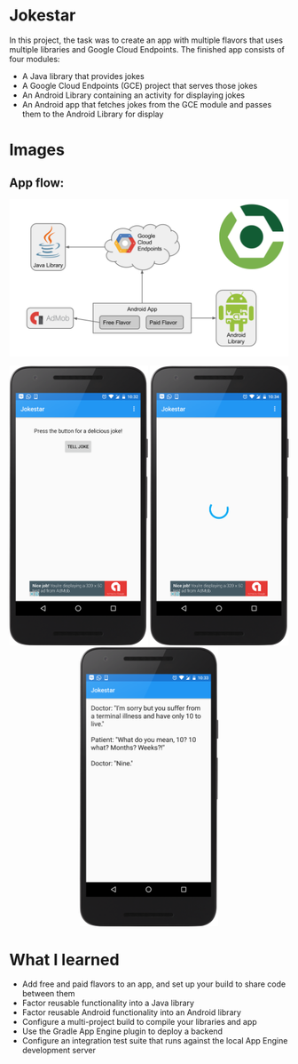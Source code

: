 # Jokestar

In this project, the task was to create an app with multiple flavors that uses multiple libraries and Google Cloud Endpoints.
The finished app consists of four modules:

* A Java library that provides jokes
* A Google Cloud Endpoints (GCE) project that serves those jokes
* An Android Library containing an activity for displaying jokes
* An Android app that fetches jokes from the GCE module and passes them to the Android Library for display

# Images

## App flow:
![alt tag](https://raw.githubusercontent.com/GurpreetSK95/Jokestar/master/screenshots/flow.png)

<p align="center">
  <img src="/screenshots/device-2016-10-27-223257.png" width="250"/>
  <img src="/screenshots/device-2016-10-27-223420.png" width="250"/>
  <img src="/screenshots/device-2016-10-27-223323.png" width="250"/>
</p>

# What I learned
* Add free and paid flavors to an app, and set up your build to share code between them
* Factor reusable functionality into a Java library
* Factor reusable Android functionality into an Android library
* Configure a multi-project build to compile your libraries and app
* Use the Gradle App Engine plugin to deploy a backend
* Configure an integration test suite that runs against the local App Engine development server
